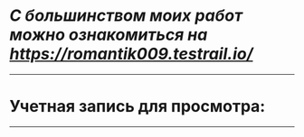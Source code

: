 # ***С большинством моих работ можно ознакомиться на https://romantik009.testrail.io/***
-----------------------------------
# Учетная запись для просмотра: 
***
